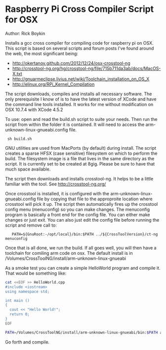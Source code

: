 # Raspberry Pi Cross Compiler Script for OSX

Author: Rick Boykin

Installs a gcc cross compiler for compiling code for raspberry pi on OSX.
This script is based on several scripts and forum posts I've found around
the web, the most significant being:

  * http://okertanov.github.com/2012/12/24/osx-crosstool-ng
  * http://crosstool-ng.org/hg/crosstool-ng/file/715b711da3ab/docs/MacOS-X.txt
  * http://gnuarmeclipse.livius.net/wiki/Toolchain_installation_on_OS_X
  * http://elinux.org/RPi_Kernel_Compilation

The script downloads, compiles and installs all necessary software. The only prerequisite I know of is to have the latest version of XCode and have the command line tools installed. It works for me without modification on OSX 10.7.4 with XCode 4.5.2

To use: open and read the build.sh script to suite your needs. Then run the script from within the folder it is contained. It will need to access the arm-unknown-linux-gnueabi.config file.

     sh build.sh

GNU utilities are used from MacPorts (by default) during install. The script creates a sparse HFSX (case sensitive) filesystem on which to perform the build. The filesystem image is a file that lives in the same directory as the script. It is currently set to be created at 8gig. Please be sure to have that much space available.

The script then downloads and installs crosstool-ng. It helps to be a little familiar with the tool. See http://crosstool-ng.org/

Once crosstool is installed, it is configured with the arm-unknown-linux-gnueabi.config file by copying that file to the approproite location where crosstool will pick it up. The script then automatically fires up the crosstool config menu (menuconfig) so you can make changes. The menuconfig program is basically a front end for the config file. You can either make changes or just exit. You can also just edit the config file before running the script and remove call to:

       PATH=${GnuRoot:-/opt/local}/bin:$PATH ../${CrossToolVersion}/ct-ng menuconfig

Once that is all done, we run the build. If all goes well, you will then have a toolchain for comiling arm code on osx. The default install is in /Volumes/CrossToolNG/install/arm-unknown-linux-gnueabi

As a smoke test you can create a simple HelloWorld program and compile it. That would be something like:

```bash
cat <<EOF >> HelloWorld.cpp
#include <iostream>
using namespace std;

int main ()
{
  cout << "Hello World!";
  return 0;
}
EOF

PATH=/Volumes/CrossToolNG/install/arm-unknown-linux-gnueabi/bin:$PATH arm-linux-gnueabihf-g++ HelloWorld.cpp -o HelloWorld
```

Go forth and compile.
